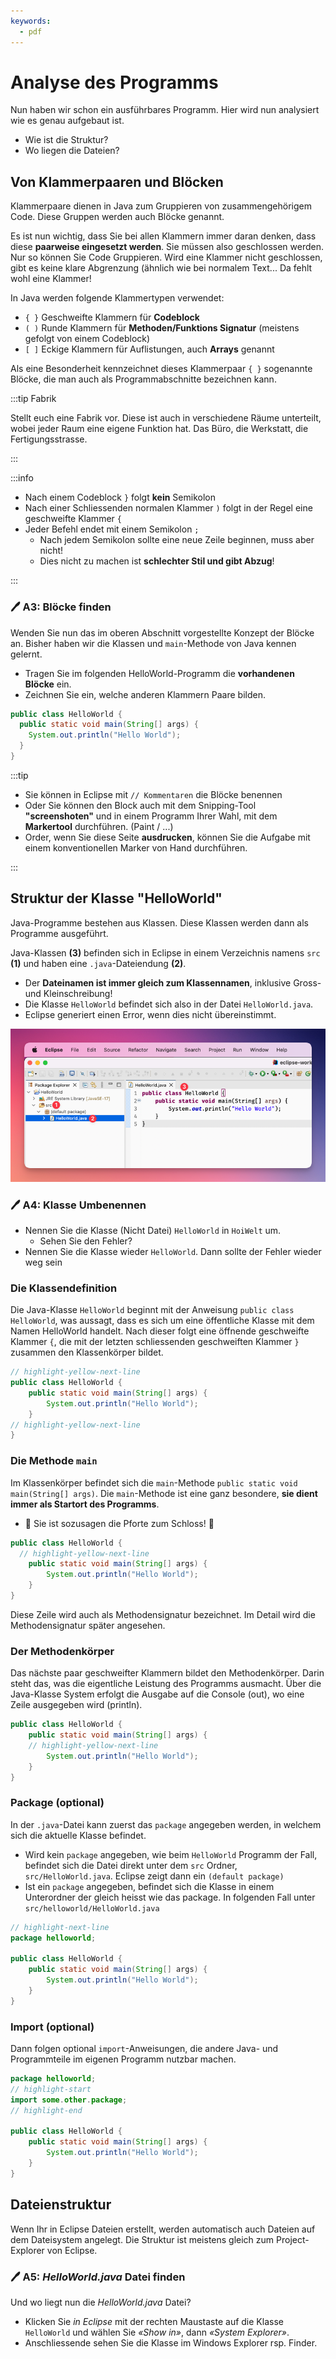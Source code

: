 ```yaml
---
keywords:
  - pdf
---
```


# Analyse des Programms

Nun haben wir schon ein ausführbares Programm. Hier wird nun analysiert wie es
genau aufgebaut ist. 

- Wie ist die Struktur?
- Wo liegen die Dateien?

## Von Klammerpaaren und Blöcken

Klammerpaare dienen in Java zum Gruppieren von zusammengehörigem Code. Diese
Gruppen werden auch Blöcke genannt.

Es ist nun wichtig, dass Sie bei allen Klammern immer daran denken, dass diese
**paarweise eingesetzt werden**. Sie müssen also geschlossen werden. Nur so
können Sie Code Gruppieren. Wird eine Klammer nicht geschlossen, gibt es keine
klare Abgrenzung (ähnlich wie bei normalem Text... Da fehlt wohl eine Klammer!

In Java werden folgende Klammertypen verwendet:

- `{ }` Geschweifte Klammern für **Codeblock**
- `( )` Runde Klammern für **Methoden/Funktions Signatur** (meistens gefolgt von
  einem Codeblock)
- `[ ]` Eckige Klammern für Auflistungen, auch **Arrays** genannt

Als eine Besonderheit kennzeichnet dieses Klammerpaar `{ }` sogenannte Blöcke,
die man auch als Programmabschnitte bezeichnen kann.

:::tip Fabrik

Stellt euch eine Fabrik vor. Diese ist auch in verschiedene Räume unterteilt,
wobei jeder Raum eine eigene Funktion hat. Das Büro, die Werkstatt, die
Fertigungsstrasse.

:::

:::info

- Nach einem Codeblock `}` folgt **kein** Semikolon
- Nach einer Schliessenden normalen Klammer `)` folgt in der Regel eine
  geschweifte Klammer `{`
- Jeder Befehl endet mit einem Semikolon `;`
  - Nach jedem Semikolon sollte eine neue Zeile beginnen, muss aber nicht!
  - Dies nicht zu machen ist **schlechter Stil und gibt Abzug**!

:::

### :pen: A3: Blöcke finden

Wenden Sie nun das im oberen Abschnitt vorgestellte Konzept der Blöcke an.
Bisher haben wir die Klassen und `main`-Methode von Java kennen gelernt.

- Tragen Sie im folgenden HelloWorld-Programm die **vorhandenen Blöcke** ein.
- Zeichnen Sie ein, welche anderen Klammern Paare bilden.

```java title="HalloWorld.java"
public class HelloWorld {
  public static void main(String[] args) {
    System.out.println("Hello World");
  }
}
```

:::tip

- Sie können in Eclipse mit `// Kommentaren` die Blöcke benennen
- Oder Sie können den Block auch mit dem Snipping-Tool **"screenshoten"** und in
  einem Programm Ihrer Wahl, mit dem **Markertool** durchführen. (Paint / ...)
- Order, wenn Sie diese Seite **ausdrucken**, können Sie die Aufgabe mit einem
  konventionellen Marker von Hand durchführen.

:::

## Struktur der Klasse "HelloWorld"

Java-Programme bestehen aus Klassen. Diese Klassen werden dann als Programme
ausgeführt.

Java-Klassen **(3)** befinden sich in Eclipse in einem Verzeichnis namens `src`
**(1)** und haben eine `.java`-Dateiendung **(2)**.

- Der **Dateinamen ist immer gleich zum Klassennamen**, inklusive Gross- und
  Kleinschreibung!
- Die Klasse `HelloWorld` befindet sich also in der Datei `HelloWorld.java`.
- Eclipse generiert einen Error, wenn dies nicht übereinstimmt.

![class files](./images/class-files.png)

### :pen: A4: Klasse Umbenennen

- Nennen Sie die Klasse (Nicht Datei) `HelloWorld` in `HoiWelt` um.
  - Sehen Sie den Fehler?
- Nennen Sie die Klasse wieder `HelloWorld`. Dann sollte der Fehler wieder weg
  sein

### Die Klassendefinition

Die Java-Klasse `HelloWorld` beginnt mit der Anweisung
`public class HelloWorld`, was aussagt, dass es sich um eine öffentliche Klasse
mit dem Namen HelloWorld handelt. Nach dieser folgt eine öffnende geschweifte
Klammer `{`, die mit der letzten schliessenden geschweiften Klammer `}` zusammen
den Klassenkörper bildet.

```java
// highlight-yellow-next-line
public class HelloWorld {
	public static void main(String[] args) {
		System.out.println("Hello World");
	}
// highlight-yellow-next-line
}
```

### Die Methode `main`

Im Klassenkörper befindet sich die `main`-Methode
`public static void main(String[] args)`. Die `main`-Methode ist eine ganz
besondere, **sie dient immer als Startort des Programms**.

- :european_castle: Sie ist sozusagen die Pforte zum Schloss! :european_castle:

```java
public class HelloWorld {
  // highlight-yellow-next-line
	public static void main(String[] args) {
		System.out.println("Hello World");
	}
}
```

Diese Zeile wird auch als Methodensignatur bezeichnet. Im Detail wird die
Methodensignatur später angesehen.

### Der Methodenkörper

Das nächste paar geschweifter Klammern bildet den Methodenkörper. Darin steht
das, was die eigentliche Leistung des Programms ausmacht. Über die Java-Klasse
System erfolgt die Ausgabe auf die Console (out), wo eine Zeile ausgegeben wird
(println).

```java
public class HelloWorld {
	public static void main(String[] args) {
    // highlight-yellow-next-line
		System.out.println("Hello World");
	}
}
```

### Package (optional)

In der `.java`-Datei kann zuerst das `package` angegeben werden, in welchem sich
die aktuelle Klasse befindet.

- Wird kein `package` angegeben, wie beim `HelloWorld` Programm der Fall,
  befindet sich die Datei direkt unter dem `src` Ordner, `src/HelloWorld.java`.
  Eclipse zeigt dann ein `(default package)`
- Ist ein `package` angegeben, befindet sich die Klasse in einem Unterordner der
  gleich heisst wie das package. In folgenden Fall unter
  `src/helloworld/HelloWorld.java`

```java
// highlight-next-line
package helloworld;

public class HelloWorld {
	public static void main(String[] args) {
		System.out.println("Hello World");
	}
}
```

### Import (optional)

Dann folgen optional `import`-Anweisungen, die andere Java- und Programmteile im
eigenen Programm nutzbar machen.

```java
package helloworld;
// highlight-start
import some.other.package;
// highlight-end

public class HelloWorld {
	public static void main(String[] args) {
		System.out.println("Hello World");
	}
}
```

## Dateienstruktur

Wenn Ihr in Eclipse Dateien erstellt, werden automatisch auch Dateien auf dem
Dateisystem angelegt. Die Struktur ist meistens gleich zum Project-Explorer von
Eclipse.

### :pen: A5: _HelloWorld.java_ Datei finden

Und wo liegt nun die _HelloWorld.java_ Datei?

- Klicken Sie _in Eclipse_ mit der rechten Maustaste auf die Klasse `HelloWorld`
  und wählen Sie _«Show in»_, dann _«System Explorer»_.
- Anschliessende sehen Sie die Klasse im Windows Explorer rsp. Finder.

